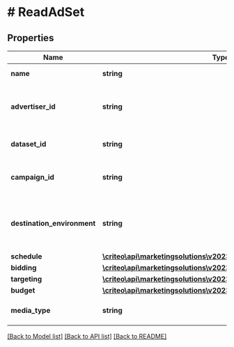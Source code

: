 # # ReadAdSet

## Properties

Name | Type | Description | Notes
------------ | ------------- | ------------- | -------------
**name** | **string** | Name of the ad set | [optional]
**advertiser_id** | **string** | Advertiser id of the campaign this ad set belongs to | [optional]
**dataset_id** | **string** | Dataset id of this ad set | [optional]
**campaign_id** | **string** | Campaign id this ad set belongs to | [optional]
**destination_environment** | **string** | The environment that an ad click will lead a user to | [optional]
**schedule** | [**\criteo\api\marketingsolutions\v2023_04\Model\ReadAdSetSchedule**](ReadAdSetSchedule.md) |  | [optional]
**bidding** | [**\criteo\api\marketingsolutions\v2023_04\Model\ReadAdSetBidding**](ReadAdSetBidding.md) |  | [optional]
**targeting** | [**\criteo\api\marketingsolutions\v2023_04\Model\AdSetTargeting**](AdSetTargeting.md) |  | [optional]
**budget** | [**\criteo\api\marketingsolutions\v2023_04\Model\ReadAdSetBudget**](ReadAdSetBudget.md) |  | [optional]
**media_type** | **string** | Media type for the ad set | [optional]

[[Back to Model list]](../../README.md#models) [[Back to API list]](../../README.md#endpoints) [[Back to README]](../../README.md)

